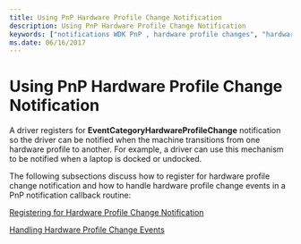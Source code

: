 ```yaml
---
title: Using PnP Hardware Profile Change Notification
description: Using PnP Hardware Profile Change Notification
keywords: ["notifications WDK PnP , hardware profile changes", "hardware profile change notifications WDK PnP", "EventCategoryHardwareProfileChange notification", "profile change notifications WDK PnP", "machine hardware profile change notifications WDK PnP"]
ms.date: 06/16/2017
---
```


# Using PnP Hardware Profile Change Notification





A driver registers for **EventCategoryHardwareProfileChange** notification so the driver can be notified when the machine transitions from one hardware profile to another. For example, a driver can use this mechanism to be notified when a laptop is docked or undocked.

The following subsections discuss how to register for hardware profile change notification and how to handle hardware profile change events in a PnP notification callback routine:

[Registering for Hardware Profile Change Notification](registering-for-hardware-profile-change-notification.md)

[Handling Hardware Profile Change Events](handling-hardware-profile-change-events.md)

 

 




